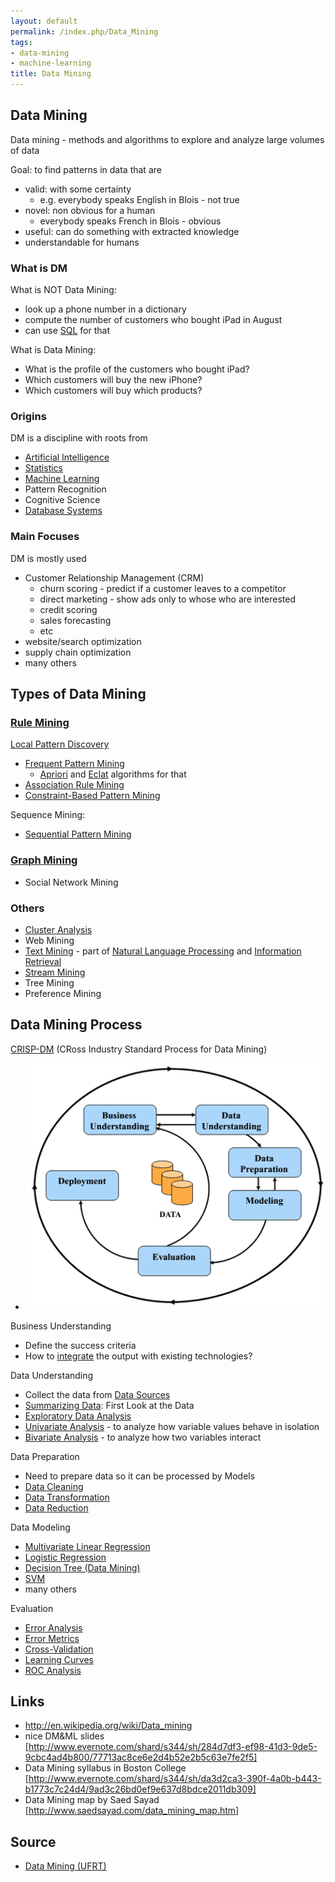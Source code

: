 ```yaml
---
layout: default
permalink: /index.php/Data_Mining
tags:
- data-mining
- machine-learning
title: Data Mining
---
```

## Data Mining
Data mining - methods and algorithms to explore and analyze large volumes of data

Goal: to find patterns in data that are
- valid: with some certainty 
  - e.g. everybody speaks English in Blois - not true
- novel: non obvious for a human
  - everybody speaks French in Blois - obvious 
- useful: can do something with extracted knowledge
- understandable for humans


### What is DM
What is NOT Data Mining:
- look up a phone number in a dictionary
- compute the number of customers who bought iPad in August
- can use [SQL](SQL) for that

What is Data Mining:
- What is the profile of the customers who bought iPad?
- Which customers will buy the new iPhone?
- Which customers will buy which products?


### Origins
DM is a discipline with roots from
- [Artificial Intelligence](Artificial_Intelligence)
- [Statistics](Statistics)
- [Machine Learning](Machine_Learning)
- Pattern Recognition
- Cognitive Science
- [Database Systems](Database)


### Main Focuses
DM is mostly used
- Customer Relationship Management (CRM)
  - churn scoring - predict if a customer leaves to a competitor
  - direct marketing - show ads only to whose who are interested
  - credit scoring
  - sales forecasting 
  - etc
- website/search optimization
- supply chain optimization 
- many others


## Types of Data Mining
### [Rule Mining](Rule_Mining)
[Local Pattern Discovery](Local_Pattern_Discovery)
- [Frequent Pattern Mining](Frequent_Pattern_Mining)
  - [Apriori](Apriori) and [Eclat](Eclat) algorithms for that 
- [Association Rule Mining](Association_Rule_Mining)
- [Constraint-Based Pattern Mining](Constraint-Based_Pattern_Mining)

Sequence Mining:
- [Sequential Pattern Mining](Sequential_Pattern_Mining)


### [Graph Mining](Graph_Mining)
- Social Network Mining


### Others
- [Cluster Analysis](Cluster_Analysis)
- Web Mining
- [Text Mining](Text_Mining) - part of [Natural Language Processing](Natural_Language_Processing) and [Information Retrieval](Information_Retrieval)
- [Stream Mining](Stream_Mining)
- Tree Mining
- Preference Mining


## Data Mining Process
[CRISP-DM](CRISP-DM) (CRoss Industry Standard Process for Data Mining)
- <img src="https://raw.githubusercontent.com/alexeygrigorev/wiki-figures/master/ufrt/kddm/datamining-process.png" alt="Image">


Business Understanding
- Define the success criteria 
- How to [integrate](Data_Integration) the output with existing technologies?


Data Understanding
- Collect the data from [Data Sources](Data_Sources)
- [Summarizing Data](Summarizing_Data): First Look at the Data
- [Exploratory Data Analysis](Exploratory_Data_Analysis)
- [Univariate Analysis](Univariate_Analysis) - to analyze how variable values behave in isolation
- [Bivariate Analysis](Bivariate_Analysis) - to analyze how two variables interact


Data Preparation
- Need to prepare data so it can be processed by Models
- [Data Cleaning](Data_Cleaning)
- [Data Transformation](Data_Transformation)
- [Data Reduction](Data_Reduction)


Data Modeling
- [Multivariate Linear Regression](Multivariate_Linear_Regression)
- [Logistic Regression](Logistic_Regression)
- [Decision Tree (Data Mining)](Decision_Tree_(Data_Mining))
- [SVM](SVM)
- many others 


Evaluation
- [Error Analysis](Error_Analysis)
- [Error Metrics](Error_Metrics)
- [Cross-Validation](Cross-Validation)
- [Learning Curves](Learning_Curves)
- [ROC Analysis](ROC_Analysis)



## Links
- http://en.wikipedia.org/wiki/Data_mining
- nice DM&ML slides [http://www.evernote.com/shard/s344/sh/284d7df3-ef98-41d3-9de5-9cbc4ad4b800/77713ac8ce6e2d4b52e2b5c63e7fe2f5]
- Data Mining syllabus in Boston College [http://www.evernote.com/shard/s344/sh/da3d2ca3-390f-4a0b-b443-b1773c7c24d4/9ad3c26bd0ef9e637d8bdce2011db309]
- Data Mining map by Saed Sayad [http://www.saedsayad.com/data_mining_map.htm]


## Source
- [Data Mining (UFRT)](Data_Mining_(UFRT))
